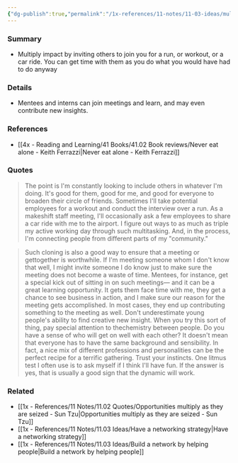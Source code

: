```yaml
---
{"dg-publish":true,"permalink":"/1x-references/11-notes/11-03-ideas/multiply-impact-by-including-others-in-what-you-do/","title":"Multiply impact by including others in what you do","created":"2025-03-14T15:28:47.431+03:00","updated":"2025-04-10T10:32:15.127+03:00"}
---
```



### Summary
- Multiply impact by inviting others to join you for a run, or workout, or a car ride. You can get time with them as you do what you would have had to do anyway

### Details
- Mentees and interns can join meetings and learn, and may even contribute new insights.

### References
- [[4x - Reading and Learning/41 Books/41.02 Book reviews/Never eat alone - Keith Ferrazzi\|Never eat alone - Keith Ferrazzi]]

### Quotes
> The point is I'm constantly looking to include others in whatever I'm doing. It's good for them, good for me, and good for everyone to broaden their circle of friends. Sometimes I'll take potential employees for a workout and conduct the interview over a run. As a makeshift staff meeting, I'll occasionally ask a few employees to share a car ride with me to the airport. I figure out ways to as much as triple my active working day through such multitasking. And, in the process, I'm connecting people from different parts of my "community."

> Such cloning is also a good way to ensure that a meeting or gettogether is worthwhile. If I'm meeting someone whom I don't know that well, I might invite someone I do know just to make sure the meeting does not become a waste of time. Mentees, for instance, get a special kick out of sitting in on such meetings— and it can be a great learning opportunity. It gets them face time with me, they get a chance to see business in action, and I make sure our reason for the meeting gets accomplished. In most cases, they end up contributing something to the meeting as well. Don't underestimate young people's ability to find creative new insight. When you try this sort of thing, pay special attention to thechemistry between people. Do you have a sense of who will get on well with each other? It doesn't mean that everyone has to have the same background and sensibility. In fact, a nice mix of different professions and personalities can be the perfect recipe for a terrific gathering. Trust your instincts. One litmus test I often use is to ask myself if I think I'll have fun. If the answer is yes, that is usually a good sign that the dynamic will work.

### Related
- [[1x - References/11 Notes/11.02 Quotes/Opportunities multiply as they are seized - Sun Tzu\|Opportunities multiply as they are seized - Sun Tzu]]
- [[1x - References/11 Notes/11.03 Ideas/Have a networking strategy\|Have a networking strategy]]
- [[1x - References/11 Notes/11.03 Ideas/Build a network by helping people\|Build a network by helping people]]